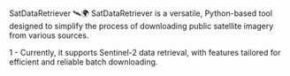 SatDataRetriever 🛰️🌍
SatDataRetriever is a versatile, Python-based tool designed to simplify the process of downloading public satellite imagery from various sources.

  1 - Currently, it supports Sentinel-2 data retrieval, with features tailored for efficient and reliable batch downloading.
